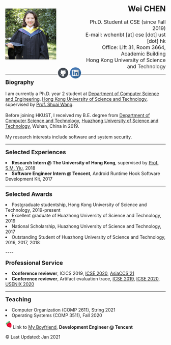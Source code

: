 <div class="info">
  <div style="float:left; clear: right;">
    <p align="left">
      <img src="photo2.png"  width="160" height="160">
      <a href="https://github.com/harperchen"><img src="github.svg" width="35" height="35" style="position:relative; top:60px"/></a>
      <a href="https://www.linkedin.com/in/wei-chen-9a7659190/"><img src="linkedin.svg"  width="35" height="35" style="position:relative; top:60px"/></a>
    </p>
  </div>
  <div class="rightbox"> 
    <p align="right">
      <font size="5"><b>Wei CHEN</b></font>
      <br><br>
      <font size="3">Ph.D. Student at CSE (since Fall 2019)
        <br>E-mail: wchenbt [at] cse [dot] ust [dot] hk
        <br>Office: Lift 31, Room 3664, Academic Building
        <br>Hong Kong University of Science and Technology
      </font>
    </p>
  </div>
</div>


---
<p>
  <font size="4"><b>Biography</b></font>
  <br>
  <br>I am currently a Ph.D. year 2 student at <a href="http://www.cse.ust.hk/">Department of Computer Science and Engineering</a>, <a href="https://www.ust.hk/">Hong Kong University of Science and Technology</a>, supervised by <a href="https://home.cse.ust.hk/~shuaiw/">Prof. Shuai Wang</a>.
  <br>
  <br>Before joining HKUST, I received my B.E. degree from <a href="http://www.cs.hust.edu.cn/">Department of Computer Science and Technology</a>, <a href="http://www.hust.edu.cn/">Huazhong University of Science and Technology</a>, Wuhan, China in 2019.
  <br>
  <br>My research interests include software and system security.
</p>

---
<p>
  <font size="4"><b>Selected Experiences</b></font>
  <li><b>Research Intern @ The University of Hong Kong</b>, supervised by <a href="https://i.cs.hku.hk/~smyiu/cv-SMYiu-Apr2016.pdf">Prof. S.M. Yiu</a>, 2018</li>
  <li><b>Software Engineer Intern @ Tencent</b>, Android Runtime Hook Software Development Kit, 2017</li>
</p>

---
<p>
  <font size="4"><b>Selected Awards</b></font>
  <li>Postgraduate studentship, Hong Kong University of Science and Technology, 2019-present</li>
  <li>Excellent graduate of Huazhong University of Science and Technology, 2019</li>
  <li>National Scholarship, Huazhong University of Science and Technology, 2017 </li>
  <li>Outstanding Student of  Huazhong University of Science and Technology, 2016, 2017, 2018 </li>
</p>
----
<p>
  <font size="4"><b>Professional Service</b></font>
    <li><b>Conference reviewer</b>, ICICS 2019, <a href="https://conf.researchr.org/home/icse-2020">ICSE 2020</a>, <a href="https://asiaccs2021.comp.polyu.edu.hk/">AsiaCCS'21</a></li>
  <li><b>Conference reviewer</b>, Artifact evaluation trace,  <a href="https://2019.icse-conferences.org/">ICSE 2019</a>, <a href="https://conf.researchr.org/home/icse-2020">ICSE 2020</a>, <a href="https://www.usenix.org/conference/usenixsecurity20">USENIX 2020</a>
</p>


---

<p>
  <font size="4"><b>Teaching</b></font>
    <li>Computer Organization (COMP 2611), String 2021</li>
    <li>Operating Systems (COMP 3511), Fall 2020</li>
</p>



<div><img src="strawberry.png"  width="20" height="20" style="position:relative; bottom:4px"> Link to <a href="https://zhangshurong.github.io/">My Boyfriend</a>, <b>Development Engineer @ Tencent</b></div>

© Last Updated: Jan 2021

